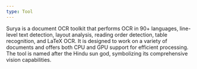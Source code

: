 ```yaml
---
type: Tool
---
```


Surya is a document OCR toolkit that performs OCR in 90+ languages, line-level text detection, layout analysis, reading order detection, table recognition, and LaTeX OCR. It is designed to work on a variety of documents and offers both CPU and GPU support for efficient processing. The tool is named after the Hindu sun god, symbolizing its comprehensive vision capabilities.